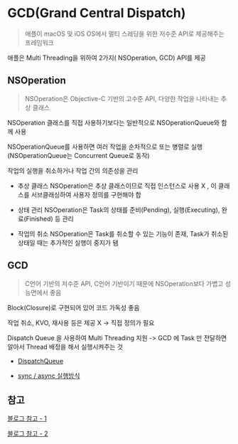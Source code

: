 # GCD(Grand Central Dispatch)

> 애플이 macOS 및 iOS OS에서 멀티 스레딩을 위한 저수준 API로 제공해주는 프레임워크

애플은 Multi Threading을 위하여 2가지( NSOperation, GCD) API를 제공

## NSOperation

> NSOperation은 Objective-C 기반의 고수준 API, 다양한 작업을 나타내는 추상 클래스

NSOperation 클래스를 직접 사용하기보다는 일반적으로 NSOperationQueue와 함께 사용

NSOperationQueue를 사용하면 여러 작업을 순차적으로 또는 병렬로 실행(NSOperationQueue는 Concurrent Queue로 동작)

작업의 실행을 취소하거나 작업 간의 의존성을 관리

- 추상 클래스
  NSOperation은 추상 클래스이므로 직접 인스턴스로 사용 X , 이 클래스를 서브클래싱하여 사용자 정의를 구현해야 합
  <br/>

- 상태 관리
  NSOperation은 Task의 상태를 준비(Pending), 실행(Executing), 완료(Finished) 등 관리
  <br/>

- 작업의 취소
  NSOperation은 Task를 취소할 수 있는 기능이 존재, Task가 취소된 상태일 때는 추가적인 실행이 중지가 됌

## GCD

> C언어 기반의 저수준 API, C언어 기반이기 때문에 NSOperation보다 가볍고 성능면에서 좋음

Block(Closure)로 구현되어 있어 코드 가독성 좋음

작업 취소, KVO, 재사용 등은 제공 X -> 직접 정의가 필요

Dispatch Queue 을 사용하여 Multi Threading 지원 -> GCD 에 Task 만 전달하면 알아서 Thread 배정을 해서 실행시켜주는 것

- [DispatchQueue]()
  <br/>

- [sync / async 실행방식]()

## 참고

[블로그 참고 - 1](https://seokyoungg.tistory.com/26)

[블로그 참고 - 2](https://woozzang.tistory.com/131)
